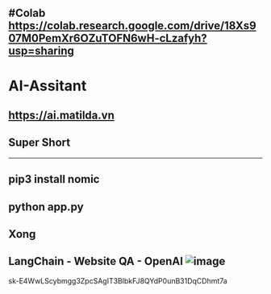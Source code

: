 #Colab
https://colab.research.google.com/drive/18Xs907M0PemXr6OZuTOFN6wH-cLzafyh?usp=sharing
-----------
# AI-Assitant
https://ai.matilda.vn
-----------
Super Short
-----------
-----------
pip3 install nomic
-----------
python app.py
-----------
Xong
------------------------------------- 
LangChain - Website QA - OpenAI
![image](https://user-images.githubusercontent.com/2125897/235867953-6f08f13b-1357-4fc2-8a29-6af77363a79b.png)
-------------------------------------
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

